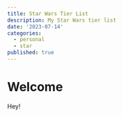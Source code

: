 ```yaml
---
title: Star Wars Tier List
description: My Star Wars tier list
date: '2023-07-14'
categories:
  - personal
  - star
published: true
---
```


# Welcome

Hey!
